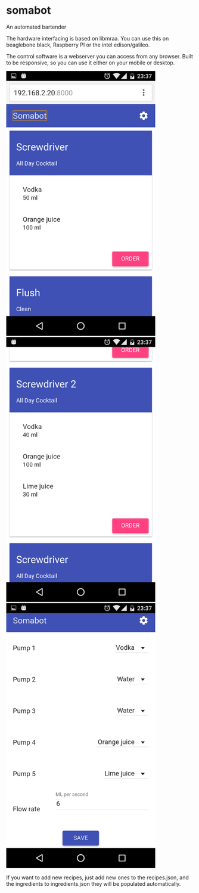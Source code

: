# somabot
An automated bartender 

The hardware interfacing is based on libmraa. You can use this on beaglebone black, Raspberry PI or the intel edison/galileo. 

The control software is a webserver you can access from any browser. Built to be responsive, so you can use it either on your mobile or desktop. 

<img src="https://github.com/eswarm/somabot/blob/master/screens/home.png" alt="Home" width="400">
<img src="https://github.com/eswarm/somabot/blob/master/screens/home2.png" alt="Home" width="400">
<img src="https://github.com/eswarm/somabot/blob/master/screens/settings.png" alt="Settings" width="400">

If you want to add new recipes, just add new ones to the recipes.json, and the ingredients to ingredients.json they will be populated automatically.

